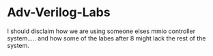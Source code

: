 # Adv-Verilog-Labs

I should disclaim how we are using someone elses mmio controller system..... and how some of the labes after 8 might lack the rest of the system.

